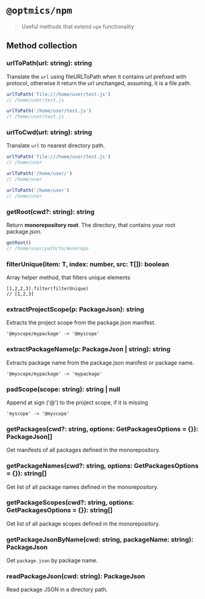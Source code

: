 # `@optmics/npm`

> Useful methods that extend `npm` functionality

## Method collection


### urlToPath(url: string): string

Translate the `url` using fileURLToPath when it contains url prefixed with
protocol, otherwise it return the url unchanged, assuming, it is a file path.

```javascript
urlToPath('file:///home/user/test.js')
// /home/user/test.js

urlToPath('/home/user/test.js')
// /home/user/test.js
```

### urlToCwd(url: string): string

Translate `url` to nearest directory path.

```javascript
urlToPath('file:///home/user/test.js')
// /home/user

urlToPath('/home/user/')
// /home/user

urlToPath('/home/user')
// /home/user
```

### getRoot(cwd?: string): string

Return **monorepository root**. The directory, that contains your root package.json.

```javascript
getRoot()
// /home/user/path/to/monorepo
```

### filterUnique<T>(item: T, index: number, src: T[]): boolean

Array helper method, that filters unique elements

```
[1,2,2,3].filter(filterUnique)
// [1,2,3]
```

### extractProjectScope(p: PackageJson): string

Extracts the project scope from the package.json manifest.

```
'@myscope/mypackage' -> '@myscope'
```

### extractPackageName(p: PackageJson | string): string

Extracts package name from the package.json manifest or package name.

```
'@myscope/mypackage' -> 'mypackage'
```

### padScope(scope: string): string | null

Append at sign ('@') to the project scope, if it is missing

```
'myscope' -> '@myscope'
```

### getPackages(cwd?: string, options: GetPackagesOptions = {}): PackageJson[]

Get manifests of all packages defined in the monorepository.

### getPackageNames(cwd?: string, options: GetPackagesOptions = {}): string[]

Get list of all package names defined in the monorepository.

### getPackageScopes(cwd?: string, options: GetPackagesOptions = {}): string[]

Get list of all package scopes defined in the monorepository.

### getPackageJsonByName(cwd: string, packageName: string): PackageJson

Get `package.json` by package name.

### readPackageJson(cwd: string): PackageJson

Read package JSON in a directory path.
